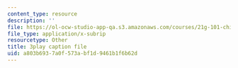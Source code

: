 ```yaml
---
content_type: resource
description: ''
file: https://ol-ocw-studio-app-qa.s3.amazonaws.com/courses/21g-101-chinese-i-regular-fall-2014/a803b6937a0f573abf1d9461b1f6b62d_jBNVKat3GoQ.vtt
file_type: application/x-subrip
resourcetype: Other
title: 3play caption file
uid: a803b693-7a0f-573a-bf1d-9461b1f6b62d
---
```

